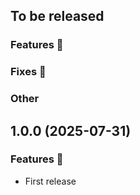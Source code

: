 ## To be released

### Features :tada:

### Fixes :bug:

### Other

## 1.0.0 (2025-07-31)

### Features :tada:

- First release
